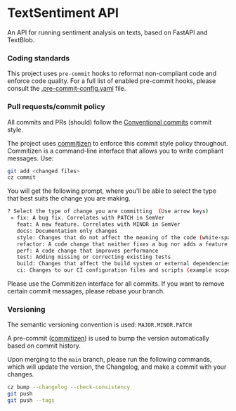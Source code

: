 # TextSentiment API
An API for running sentiment analysis on texts, based on FastAPI and TextBlob.


### Coding standards
This project uses `pre-commit` hooks to reformat non-compliant code and enforce code quality.
For a full list of enabled pre-commit hooks, please consult the [.pre-commit-config.yaml](.pre-commit-config.yaml) file.


### Pull requests/commit policy
All commits and PRs (should) follow the [Conventional commits](https://www.conventionalcommits.org/en/v1.0.0/) commit style.

The project uses [commitizen](https://commitizen-tools.github.io/commitizen/) to enforce this commit style policy throughout.
Commitizen is a command-line interface that allows you to write compliant messages. Use:

```bash
git add <changed files>
cz commit
```

You will get the following prompt, where you'll be able to select the type that best suits the change you are making.

```bash
? Select the type of change you are committing  (Use arrow keys)
 » fix: A bug fix. Correlates with PATCH in SemVer
   feat: A new feature. Correlates with MINOR in SemVer
   docs: Documentation only changes
   style: Changes that do not affect the meaning of the code (white-space, formatting, missing semi-col
   refactor: A code change that neither fixes a bug nor adds a feature
   perf: A code change that improves performance
   test: Adding missing or correcting existing tests
   build: Changes that affect the build system or external dependencies (example scopes: pip, docker, npm)
   ci: Changes to our CI configuration files and scripts (example scopes: GitLabCI)
```

Please use the Commitizen interface for all commits. If you want to remove certain commit messages, please rebase your branch.

### Versioning
The semantic versioning convention is used: `MAJOR.MINOR.PATCH`

A pre-commit ([commitizen](https://commitizen-tools.github.io/commitizen/)) is used to bump the version automatically based on commit history.

Upon merging to the `main` branch, please run the following commands, which will update the version, the Changelog, and make a commit with your changes.
```bash
cz bump --changelog --check-consistency
git push
git push --tags
```
